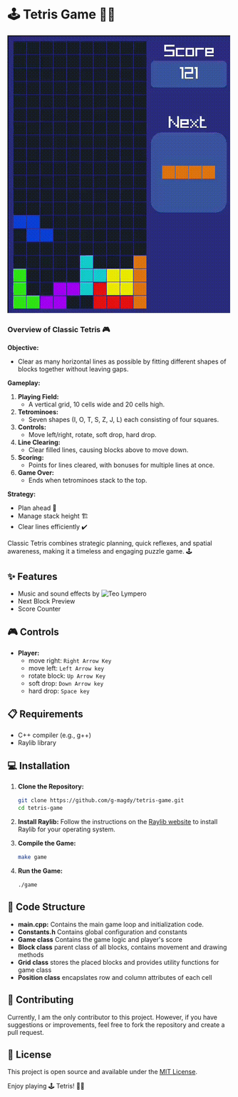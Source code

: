 # 🕹️ Tetris Game 🧩🧱

![Video Demo](./tetris.gif)

### Overview of Classic Tetris 🎮

**Objective:**
- Clear as many horizontal lines as possible by fitting different shapes of blocks together without leaving gaps.

**Gameplay:**
1. **Playing Field:** 
   - A vertical grid, 10 cells wide and 20 cells high.
2. **Tetrominoes:** 
   - Seven shapes (I, O, T, S, Z, J, L) each consisting of four squares.
3. **Controls:** 
   - Move left/right, rotate, soft drop, hard drop.
4. **Line Clearing:** 
   - Clear filled lines, causing blocks above to move down.
5. **Scoring:** 
   - Points for lines cleared, with bonuses for multiple lines at once.
6. **Game Over:** 
   - Ends when tetrominoes stack to the top.

**Strategy:**
- Plan ahead 🧠
- Manage stack height 🏗️
- Clear lines efficiently ✔️

Classic Tetris combines strategic planning, quick reflexes, and spatial awareness, making it a timeless and engaging puzzle game. 🕹️

## ✨ Features
- Music and sound effects by ![Teo Lympero](https://assetstore.unity.com/publishers/63245)
- Next Block Preview
- Score Counter

## 🎮 Controls
- **Player:**
  - move right: `Right Arrow Key`
  - move left: `Left Arrow key`
  - rotate block: `Up Arrow Key`
  - soft drop: `Down Arrow key`
  - hard drop: `Space key`

## 📋 Requirements

- C++ compiler (e.g., g++)
- Raylib library

## 💻 Installation

1. **Clone the Repository:**
    ```sh
    git clone https://github.com/g-magdy/tetris-game.git
    cd tetris-game
    ```

2. **Install Raylib:**
    Follow the instructions on the [Raylib website](https://www.raylib.com/) to install Raylib for your operating system.

3. **Compile the Game:**
    ```sh
    make game
    ```

4. **Run the Game:**
    ```sh
    ./game
    ```

## 📁 Code Structure

- **main.cpp:** Contains the main game loop and initialization code.
- **Constants.h**  Contains global configuration and constants 
- **Game class** Contains the game logic and player's score
- **Block class** parent class of all blocks, contains movement and drawing methods
- **Grid class** stores the placed blocks and provides utility functions for game class
- **Position class** encapslates row and column attributes of each cell


## 🤝 Contributing

Currently, I am the only contributor to this project. However, if you have suggestions or improvements, feel free to fork the repository and create a pull request.

## 📄 License

This project is open source and available under the [MIT License](LICENSE).

Enjoy playing 🕹️ Tetris! 🧩🧱